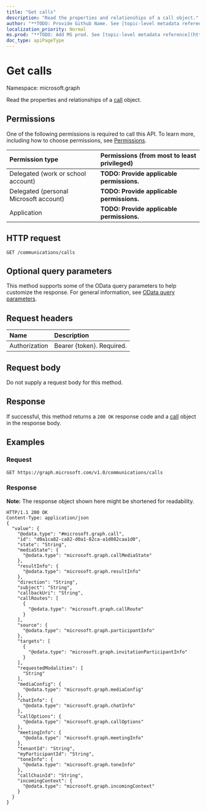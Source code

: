 ```yaml
---
title: "Get calls"
description: "Read the properties and relationships of a call object."
author: "**TODO: Provide Github Name. See [topic-level metadata reference](https://msgo.azurewebsites.net/add/document/guidelines/metadata.html#topic-level-metadata)**"
localization_priority: Normal
ms.prod: "**TODO: Add MS prod. See [topic-level metadata reference](https://msgo.azurewebsites.net/add/document/guidelines/metadata.html#topic-level-metadata)**"
doc_type: apiPageType
---
```


# Get calls

Namespace: microsoft.graph

Read the properties and relationships of a [call](../resources/call.md) object.

## Permissions
One of the following permissions is required to call this API. To learn more, including how to choose permissions, see [Permissions](/concepts/permissions-reference.md).

|Permission type|Permissions (from most to least privileged)|
|:---|:---|
|Delegated (work or school account)|**TODO: Provide applicable permissions.**|
|Delegated (personal Microsoft account)|**TODO: Provide applicable permissions.**|
|Application|**TODO: Provide applicable permissions.**|

## HTTP request

<!-- {
  "blockType": "ignored"
}
-->
``` http
GET /communications/calls
```

## Optional query parameters
This method supports some of the OData query parameters to help customize the response. For general information, see [OData query parameters](/graph/query-parameters).

## Request headers
|Name|Description|
|:---|:---|
|Authorization|Bearer {token}. Required.|

## Request body
Do not supply a request body for this method.

## Response

If successful, this method returns a `200 OK` response code and a [call](../resources/call.md) object in the response body.

## Examples

### Request
<!-- {
  "blockType": "request",
  "name": "get_call"
}
-->
``` http
GET https://graph.microsoft.com/v1.0/communications/calls
```


### Response
**Note:** The response object shown here might be shortened for readability.
<!-- {
  "blockType": "response",
  "truncated": true,
  "@odata.type": "microsoft.graph.call"
}
-->
``` http
HTTP/1.1 200 OK
Content-Type: application/json
{
  "value": {
    "@odata.type": "#microsoft.graph.call",
    "id": "d0a1ca82-ca82-d0a1-82ca-a1d082caa1d0",
    "state": "String",
    "mediaState": {
      "@odata.type": "microsoft.graph.callMediaState"
    },
    "resultInfo": {
      "@odata.type": "microsoft.graph.resultInfo"
    },
    "direction": "String",
    "subject": "String",
    "callbackUri": "String",
    "callRoutes": [
      {
        "@odata.type": "microsoft.graph.callRoute"
      }
    ],
    "source": {
      "@odata.type": "microsoft.graph.participantInfo"
    },
    "targets": [
      {
        "@odata.type": "microsoft.graph.invitationParticipantInfo"
      }
    ],
    "requestedModalities": [
      "String"
    ],
    "mediaConfig": {
      "@odata.type": "microsoft.graph.mediaConfig"
    },
    "chatInfo": {
      "@odata.type": "microsoft.graph.chatInfo"
    },
    "callOptions": {
      "@odata.type": "microsoft.graph.callOptions"
    },
    "meetingInfo": {
      "@odata.type": "microsoft.graph.meetingInfo"
    },
    "tenantId": "String",
    "myParticipantId": "String",
    "toneInfo": {
      "@odata.type": "microsoft.graph.toneInfo"
    },
    "callChainId": "String",
    "incomingContext": {
      "@odata.type": "microsoft.graph.incomingContext"
    }
  }
}
```

